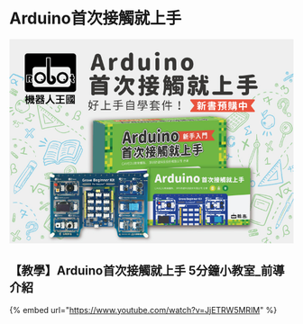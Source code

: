 # Arduino首次接觸就上手



![](<../.gitbook/assets/\[RK商城]Grove Beginner Kit for Arduino-770X555-02.jpg>)

## 【教學】Arduino首次接觸就上手 5分鐘小教室\_前導介紹

{% embed url="https://www.youtube.com/watch?v=JjETRW5MRlM" %}

